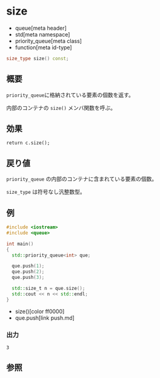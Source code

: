 # size
* queue[meta header]
* std[meta namespace]
* priority_queue[meta class]
* function[meta id-type]

```cpp
size_type size() const;
```

## 概要
`priority_queue`に格納されている要素の個数を返す。

内部のコンテナの `size()` メンバ関数を呼ぶ。


## 効果
`return c.size();`


## 戻り値
`priority_queue` の内部のコンテナに含まれている要素の個数。

`size_type` は符号なし汎整数型。


## 例
```cpp example
#include <iostream>
#include <queue>

int main()
{
  std::priority_queue<int> que;

  que.push(1);
  que.push(2);
  que.push(3);

  std::size_t n = que.size();
  std::cout << n << std::endl;
}
```
* size()[color ff0000]
* que.push[link push.md]

### 出力
```
3
```

## 参照
